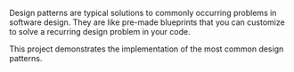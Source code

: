 Design patterns are typical solutions to commonly occurring problems in software design.
They are like pre-made blueprints that you can customize to solve a recurring design problem in your code.

This project demonstrates the implementation of the most common design patterns.